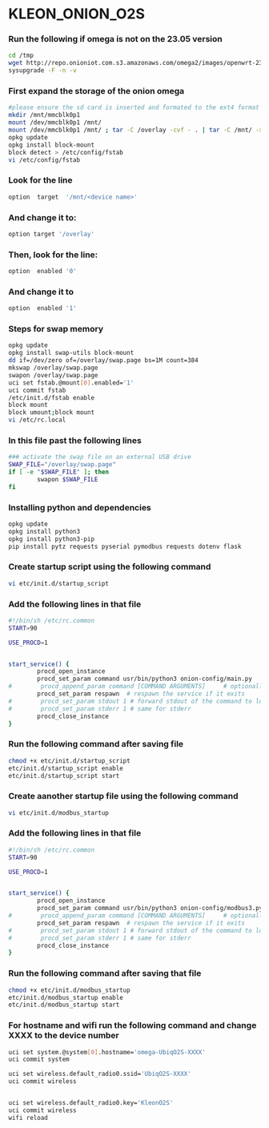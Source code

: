 # KLEON_ONION_O2S

### Run the following if omega is not on the 23.05 version
```bash 
cd /tmp
wget http://repo.onioniot.com.s3.amazonaws.com/omega2/images/openwrt-23.05/onion_omega2p-23.05.3-20250205.bin
sysupgrade -F -n -v 
```

### First expand the storage of the onion omega 
```bash
#please ensure the sd card is inserted and formated to the ext4 format
mkdir /mnt/mmcblk0p1
mount /dev/mmcblk0p1 /mnt/
mount /dev/mmcblk0p1 /mnt/ ; tar -C /overlay -cvf - . | tar -C /mnt/ -xf - ; umount /mnt/
opkg update
opkg install block-mount
block detect > /etc/config/fstab
vi /etc/config/fstab
```
### Look for the line

```bash
option  target  '/mnt/<device name>'
```
### And change it to:

```bash
option target '/overlay'
```
### Then, look for the line:

```bash
option  enabled '0'
```
### And change it to

```bash 
option  enabled '1'
```

### Steps for swap memory
```bash
opkg update
opkg install swap-utils block-mount
dd if=/dev/zero of=/overlay/swap.page bs=1M count=384
mkswap /overlay/swap.page
swapon /overlay/swap.page
uci set fstab.@mount[0].enabled='1'
uci commit fstab
/etc/init.d/fstab enable
block mount
block umount;block mount
vi /etc/rc.local
```
### In this file past the following lines
```bash
### activate the swap file on an external USB drive
SWAP_FILE="/overlay/swap.page"
if [ -e "$SWAP_FILE" ]; then
        swapon $SWAP_FILE
fi
```
### Installing python and dependencies
```bash
opkg update
opkg install python3
opkg install python3-pip
pip install pytz requests pyserial pymodbus requests dotenv flask
```

### Create startup script using the following command 
```bash
vi etc/init.d/startup_script
```
### Add the following lines in that file
```bash
#!/bin/sh /etc/rc.common
START=90

USE_PROCD=1


start_service() {
        procd_open_instance
        procd_set_param command usr/bin/python3 onion-config/main.py
#        procd_append_param command [COMMAND ARGUMENTS]     # optionally append command parameters
        procd_set_param respawn  # respawn the service if it exits
#        procd_set_param stdout 1 # forward stdout of the command to logd
#        procd_set_param stderr 1 # same for stderr
        procd_close_instance
}
```
### Run the following command after saving file
```bash
chmod +x etc/init.d/startup_script
etc/init.d/startup_script enable
etc/init.d/startup_script start
```

### Create aanother startup file using the following command

```bash
vi etc/init.d/modbus_startup
```
### Add the following lines in that file
```bash
#!/bin/sh /etc/rc.common
START=90

USE_PROCD=1


start_service() {
        procd_open_instance
        procd_set_param command usr/bin/python3 onion-config/modbus3.py
#        procd_append_param command [COMMAND ARGUMENTS]     # optionally append command parameters
        procd_set_param respawn  # respawn the service if it exits
#        procd_set_param stdout 1 # forward stdout of the command to logd
#        procd_set_param stderr 1 # same for stderr
        procd_close_instance
}
```
### Run the following command after saving that file
```bash
chmod +x etc/init.d/modbus_startup
etc/init.d/modbus_startup enable
etc/init.d/modbus_startup start
```
### For hostname and wifi run the following command and change XXXX to the device number
```bash
uci set system.@system[0].hostname='omega-UbiqO2S-XXXX'
uci commit system

uci set wireless.default_radio0.ssid='UbiqO2S-XXXX'
uci commit wireless


uci set wireless.default_radio0.key='KleonO2S'
uci commit wireless
wifi reload
```

